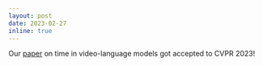 ```yaml
---
layout: post
date: 2023-02-27
inline: true
---
```


Our [paper](https://arxiv.org/abs/2301.02074) on time in video-language models got accepted to CVPR 2023!
